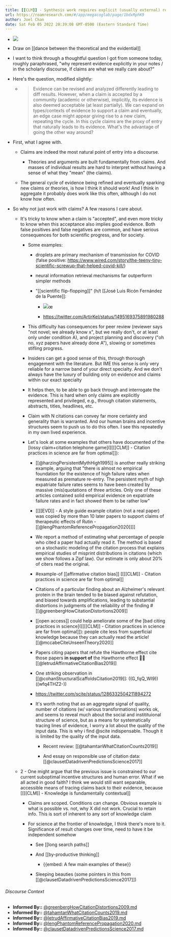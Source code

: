 ```yaml
---
title: [[CLM]] - Synthesis work requires explicit (usually external) representations of both evidence and claims
url: https://roamresearch.com/#/app/megacoglab/page/1bdxRphK9
author: Joel Chan
date: Sat Feb 05 2022 20:39:08 GMT-0500 (Eastern Standard Time)
---
```


- ![](https://firebasestorage.googleapis.com/v0/b/firescript-577a2.appspot.com/o/imgs%2Fapp%2Fmegacoglab%2FmTZ7FdjdMs.jpeg?alt=media&token=4cc9b738-cfea-476f-a0d0-ad881ed40a38)
- Draw on [[dance between the theoretical and the evidential]]
- I want to think through a thoughtful question I got from someone today, roughly paraphrased, "why represent evidence explicitly in your notes / in the scholarly discourse, if claims are what we really care about?"
- Here's the question, modified slightly:

    - > Evidence can be revised and analyzed differently leading to diff results. However, when a claim is accepted by a community (academic or otherwise), implicitly, its evidence is also deemed acceptable (at least partially). We can expand on types/contexts of evidence to support a claim and eventually, an edge case might appear giving rise to a new claim, repeating the cycle. In this cycle claims are the proxy of entry that naturally leads to its evidence. What's the advantage of going the other way around?
- First, what I agree with.

    - Claims are indeed the most natural point of entry into a discourse.

        - Theories and arguments are built fundamentally from claims. And masses of individual results are hard to interpret without having a sense of what they "mean" (the claims).

    - The general cycle of evidence being refined and eventually sparking new claims or theories, is how I think it should work! And I think in aggregate it probably does work like this often, although I do not know how often.
- So why not just work with claims? A few reasons I care about.

    - It's tricky to know when a claim is "accepted", and even more tricky to know when this acceptance also implies good evidence. Both false positives and false negatives are common, and have serious consequences for both scientific progress, and for society.

        - Some examples:

            - droplets are primary mechanism of transmission for COVID (false positive: https://www.wired.com/story/the-teeny-tiny-scientific-screwup-that-helped-covid-kill/)

            - neural information retrieval mechanisms far outperform simpler methods

            - "[[scientific flip-flopping]]" (h/t [[José Luis Ricón Fernández de la Puente]]:

                - ![](https://firebasestorage.googleapis.com/v0/b/firescript-577a2.appspot.com/o/imgs%2Fapp%2Fmegacoglab%2FI_rFi86zY_.png?alt=media&token=ce9bd08d-4e0f-44af-a065-964fa6c20ee3)œ

                - https://twitter.com/ArtirKel/status/1495169375891980288

        - This difficulty has consequences for peer review (reviewer says "not novel; we already know x", but we really don't, or at least only under condition A), and project planning and discovery ("oh no, xyz papers have already done A"), slowing or sometimes stifling progress.

        - Insiders can get a good sense of this, through thorough engagement with the literature. But IME this sense is only very reliable for a narrow band of your direct specialty. And we don't always have the luxury of building only on evidence and claims within our exact specialty

        - It helps then, to be able to go back through and interrogate the evidence. This is hard when only claims are explicitly represented and privileged, e.g., through citation statements, abstracts, titles, headlines, etc.

        - Claim with N citations can convey far more certainty and generality than is warranted. And our human brains and incentive structures seem to push us to do this often. I see this repeatedly in my own lived experience.

        - Let's look at some examples that others have documented of the [lossy claim+citation telephone game]([[[[CLM]] - Citation practices in science are far from optimal]]):

            - [[@harzingPersistentMythHigh1995]] is another really striking example, arguing that "there is almost no empirical foundation for the existence of high failure rates when measured as premature re-entry. The persistent myth of high expatriate failure rates seems to have been created by massive (mis)quotations of three articles. Only one of these articles contained solid empirical evidence on expatriate failure rates and in fact showed them to be rather low"

            - [[[[EVD]] - A style guide example citation (not a real paper) was copied by more than 10 later papers to support claims of therapeutic effects of Rutin - [[@lengPhantomReferencePropagation2020]]]]

            - We report a method of estimating what percentage of people who cited a paper had actually read it. The method is based on a stochastic modeling of the citation process that explains empirical studies of misprint distributions in citations (which we show follows a Zipf law). Our estimate is only about 20% of citers read the original.

            - #example-of [[affirmative citation bias]] [[[[CLM]] - Citation practices in science are far from optimal]]

            - Citations of a particular finding about an Alzheimer's relevant protein in the brain tended to be biased against refutation, and biased towards amplifications, leading to substantial distortions in judgments of the reliability of the finding #[[@greenbergHowCitationDistortions2009]]

            - [[open access]] could help ameliorate some of the [bad citing practices in science]([[[[CLM]] - Citation practices in science are far from optimal]]): people cite less from superficial knowledge because they can actually read the article! [[@mccabeCiteUnseenTheory2020]]

            - Papers citing papers that refute the Hawthorne effect cite those papers **in support of** the Hawthorne effect 🤦‍♂️ [[@letrudAffirmativeCitationBias2019]]

            - One striking observation in [[@cohanStructuralScaffoldsCitation2019]]: ((G_fqQ_Wl9))((wfq4THZ2-))

            - https://twitter.com/scite/status/1286332504211894272

            - It's worth noting that as an aggregate signal of quality, number of citations (w/ various transformations) works ok, and seems to reveal much about the social and institituional structure of science, but as a means for systematically tracing lines of evidence, I worry a lot about the quality of the input data. This is why i find @scite indispensable. Though it is limited by the quality of the input data.

                - Recent review: [[@tahamtanWhatCitationCounts2019]]

                - And essay on responsible use of citation data: [[@clausetDatadrivenPredictionsScience2017]]

    - 2 - One might argue that the previous issue is constrained to our current suboptimal incentive structures and human error. What if we all acted in good faith? I think we would still want separable, accessible means of tracing claims back to their evidence, because [[[[CLM]] - Knowledge is fundamentally contextual]]

        - Claims are scoped. Conditions can change. Obvious example is what is possible vs. not, why X did not work. Crucial to retain info. This is sort of inherent to any sort of knowledge claim

        - For science at the frontier of knowledge, I think there's more to it. Significance of result changes over time, need to have it be independent somehow

            - See [[long search paths]]

            - And [[by-productive thinking]]

                - {{embed: A few main examples of these}}

            - Sleeping beauties (some pointers in this from [[@clausetDatadrivenPredictionsScience2017]])

###### Discourse Context

- **Informed By::** [@greenbergHowCitationDistortions2009.md](@greenbergHowCitationDistortions2009.md)
- **Informed By::** [@tahamtanWhatCitationCounts2019.md](@tahamtanWhatCitationCounts2019.md)
- **Informed By::** [@letrudAffirmativeCitationBias2019.md](@letrudAffirmativeCitationBias2019.md)
- **Informed By::** [@lengPhantomReferencePropagation2020.md](@lengPhantomReferencePropagation2020.md)
- **Informed By::** [@clausetDatadrivenPredictionsScience2017.md](@clausetDatadrivenPredictionsScience2017.md)

